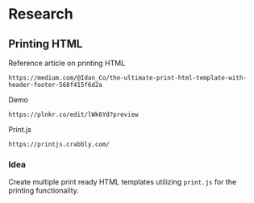 # Research

## Printing HTML

Reference article on printing HTML

```
https://medium.com/@Idan_Co/the-ultimate-print-html-template-with-header-footer-568f415f6d2a
```

Demo

```
https://plnkr.co/edit/lWk6Yd?preview
```

Print.js

```
https://printjs.crabbly.com/
```

### Idea

Create multiple print ready HTML templates utilizing `print.js` for the printing functionality.